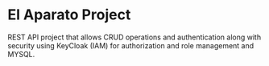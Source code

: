 # El Aparato Project

REST API project that allows CRUD operations and authentication along with security using KeyCloak (IAM) for authorization and role management and MYSQL.
